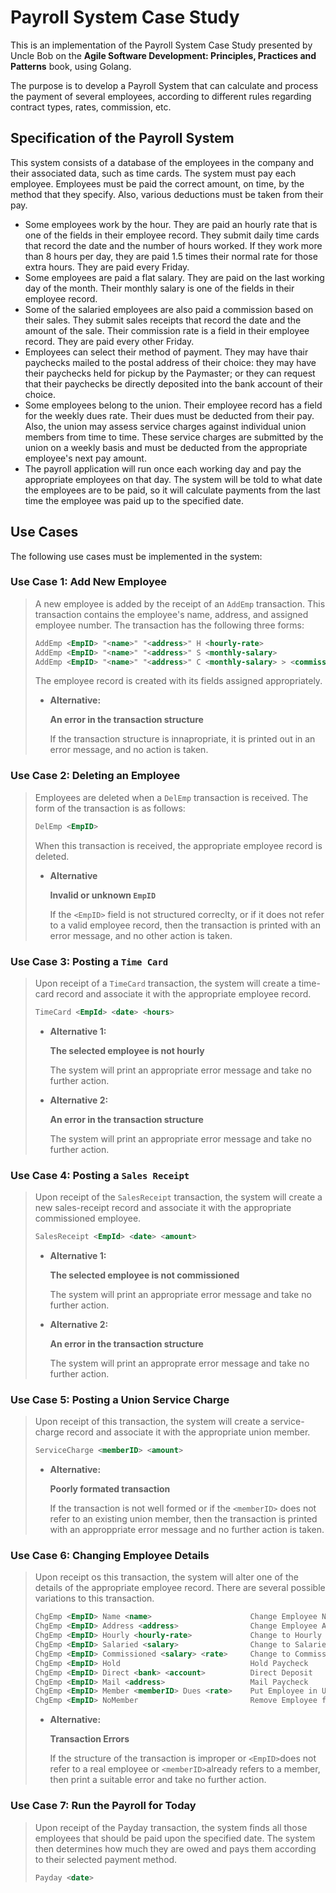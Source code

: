 # Payroll System Case Study

This is an implementation of the Payroll System Case Study presented by Uncle Bob on the **Agile Software Development: Principles, Practices and Patterns** book, using Golang.

The purpose is to develop a Payroll System that can calculate and process the payment of several employees, according to different rules regarding contract types, rates, commission, etc.

## Specification of the Payroll System

This system consists of a database of the employees in the company and their associated data, such as time cards. The system must pay each employee. Employees must be paid the correct amount, on time, by the method that they specify. Also, various deductions must be taken from their pay.

- Some employees work by the hour. They are paid an hourly rate that is one of the fields in their employee record. They submit daily time cards that record the date and the number of hours worked. If they work more than 8 hours per day, they are paid 1.5 times their normal rate for those extra hours. They are paid every Friday.
- Some employees are paid a flat salary. They are paid on the last working day of the month. Their monthly salary is one of the fields in their employee record.
- Some of the salaried employees are also paid a commission based on their sales. They submit sales receipts that record the date and the amount of the sale. Their commission rate is a field in their employee record. They are paid every other Friday.
- Employees can select their method of payment. They may have thair paychecks mailed to the postal address of their choice: they may have their paychecks held for pickup by the Paymaster; or they can request that their paychecks be directly deposited into the bank account of their choice.
- Some employees belong to the union. Their employee record has a field for the weekly dues rate. Their dues must be deducted from their pay. Also, the union may assess service charges against individual union members from time to time. These service charges are submitted by the union on a weekly basis and must be deducted from the appropriate employee's next pay amount.
- The payroll application will run once each working day and pay the appropriate employees on that day. The system will be told to what date the employees are to be paid, so it will calculate payments from the last time the employee was paid up to the specified date.

## Use Cases

The following use cases must be implemented in the system:

### Use Case 1: Add New Employee

> A new employee is added by the receipt of an `AddEmp` transaction. This transaction contains the employee's name, address, and assigned employee number. The transaction has the following three forms:
>
> ```xml
> AddEmp <EmpID> "<name>" "<address>" H <hourly-rate>
> AddEmp <EmpID> "<name>" "<address>" S <monthly-salary>
> AddEmp <EmpID> "<name>" "<address>" C <monthly-salary> > <commission-rate>
> ```
>
> The employee record is created with its fields assigned appropriately.
>
> - **Alternative:**
>
>   **An error in the transaction structure**
>
>   If the transaction structure is innapropriate, it is printed out in an error message, and no action is taken.

### Use Case 2: Deleting an Employee

> Employees are deleted when a `DelEmp` transaction is received. The form of the transaction is as follows:
>
> ```xml
> DelEmp <EmpID>
> ```
>
> When this transaction is received, the appropriate employee record is deleted.
>
> - **Alternative**
>
>   **Invalid or unknown `EmpID`**
>
>   If the `<EmpID>` field is not structured correclty, or if it does not refer to a valid employee record, then the transaction is printed with an error message, and no other action is taken.

### Use Case 3: Posting a `Time Card`

> Upon receipt of a `TimeCard` transaction, the system will create a time-card record and associate it with the appropriate employee record.
>
> ```xml
> TimeCard <EmpId> <date> <hours>
> ```
>
> - **Alternative 1:**
>
>   **The selected employee is not hourly**
>
>   The system will print an appropriate error message and take no further action.
>
> - **Alternative 2:**
>
>   **An error in the transaction structure**
>
>   The system will print an appropriate error message and take no further action.

### Use Case 4: Posting a `Sales Receipt`

> Upon receipt of the `SalesReceipt` transaction, the system will create a new sales-receipt record and associate it with the appropriate commissioned employee.
>
> ```xml
> SalesReceipt <EmpId> <date> <amount>
> ```
>
> - **Alternative 1:**
>
>   **The selected employee is not commissioned**
>
>   The system will print an appropriate error message and take no further action.
>
> - **Alternative 2:**
>
>   **An error in the transaction structure**
>
>   The system will print an approprate error message and take no further action.

### Use Case 5: Posting a Union Service Charge

> Upon receipt of this transaction, the system will create a service-charge record and associate it with the appropriate union member.
>
> ```xml
> ServiceCharge <memberID> <amount>
> ```
>
> - **Alternative:**
>
>   **Poorly formated transaction**
>
>   If the transaction is not well formed or if the `<memberID>` does not refer to an existing union member, then the transaction is printed with an approppriate error message and no further action is taken.

### Use Case 6: Changing Employee Details

> Upon receipt os this transaction, the system will alter one of the details of the appropriate employee record. There are several possible variations to this transaction.
>
> ```xml
> ChgEmp <EmpID> Name <name>                      Change Employee Name
> ChgEmp <EmpID> Address <address>                Change Employee Address
> ChgEmp <EmpID> Hourly <hourly-rate>             Change to Hourly
> ChgEmp <EmpID> Salaried <salary>                Change to Salaried
> ChgEmp <EmpID> Commissioned <salary> <rate>     Change to Commissioned
> ChgEmp <EmpID> Hold                             Hold Paycheck
> ChgEmp <EmpID> Direct <bank> <account>          Direct Deposit
> ChgEmp <EmpID> Mail <address>                   Mail Paycheck
> ChgEmp <EmpID> Member <memberID> Dues <rate>    Put Employee in Union
> ChgEmp <EmpID> NoMember                         Remove Employee from Union
> ```
>
> - **Alternative:**
>
>   **Transaction Errors**
>
>   If the structure of the transaction is improper or `<EmpID>`does not refer to a real employee or `<memberID>`already refers to a member, then print a suitable error and take no further action.

### Use Case 7: Run the Payroll for Today

> Upon receipt of the Payday transaction, the system finds all those employees that should be paid upon the specified date. The system then determines how much they are owed and pays them according to their selected payment method.
>
> ```xml
> Payday <date>
> ```

